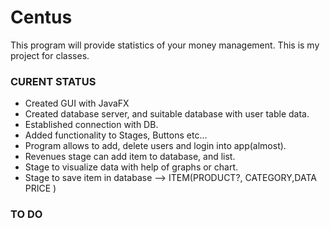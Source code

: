 # Centus

This program will provide statistics of your money management. This is my project for classes. 

### CURENT STATUS
* Created GUI with JavaFX
* Created database server, and suitable database with user table data. 
* Established connection with DB.
* Added functionality to Stages, Buttons etc...
* Program allows to add, delete users and login into app(almost).
* Revenues stage can add item to database, and list.
* Stage to visualize data with help of graphs or chart.
* Stage to save item in database --> ITEM(PRODUCT?, CATEGORY,DATA PRICE )

### TO DO



